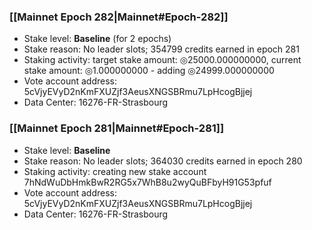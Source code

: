 ### [[Mainnet Epoch 282|Mainnet#Epoch-282]]
* Stake level: **Baseline** (for 2 epochs)
* Stake reason: No leader slots; 354799 credits earned in epoch 281
* Staking activity: target stake amount: ◎25000.000000000, current stake amount: ◎1.000000000 - adding ◎24999.000000000
* Vote account address: 5cVjyEVyD2nKmFXUZjf3AeusXNGSBRmu7LpHcogBjjej
* Data Center: 16276-FR-Strasbourg
### [[Mainnet Epoch 281|Mainnet#Epoch-281]]
* Stake level: **Baseline**
* Stake reason: No leader slots; 364030 credits earned in epoch 280
* Staking activity: creating new stake account 7hNdWuDbHmkBwR2RG5x7WhB8u2wyQuBFbyH91G53pfuf
* Vote account address: 5cVjyEVyD2nKmFXUZjf3AeusXNGSBRmu7LpHcogBjjej
* Data Center: 16276-FR-Strasbourg